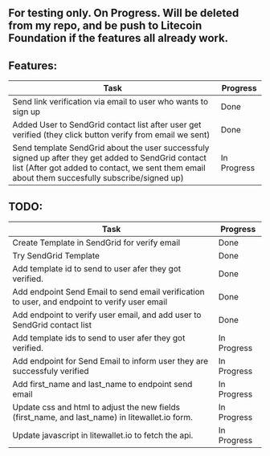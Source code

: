 ## For testing only. On Progress. Will be deleted from my repo, and be push to Litecoin Foundation if the features all already work.
## Features:
| Task | Progress | 
|--------|--------|
| Send link verification via email to user who wants to sign up | Done | 
| Added User to SendGrid contact list after user get verified (they click button verify from email we sent) | Done | 
| Send template SendGrid about the user successfuly signed up after they get added to SendGrid contact list (After got added to contact, we sent them email about them succesfully subscribe/signed up) | In Progress | 

## TODO:
| Task | Progress | 
|--------|--------|
| Create Template in SendGrid for verify email | Done | 
| Try SendGrid Template | Done | 
| Add template id to send to user afer they got verified. | Done |
| Add endpoint Send Email to send email verification to user, and endpoint to verify user email | Done |
| Add endpoint to verify user email, and add user to SendGrid contact list | Done |
| Add template ids to send to user afer they got verified.| In Progress |
| Add endpoint for Send Email to inform user they are successfuly verified  | In Progress | 
| Add first_name and last_name to endpoint send email | In Progress | 
| Update css and html to adjust the new fields (first_name, and last_name) in litewallet.io form. | In Progress |
| Update javascript in litewallet.io to fetch the api. | In Progress |


